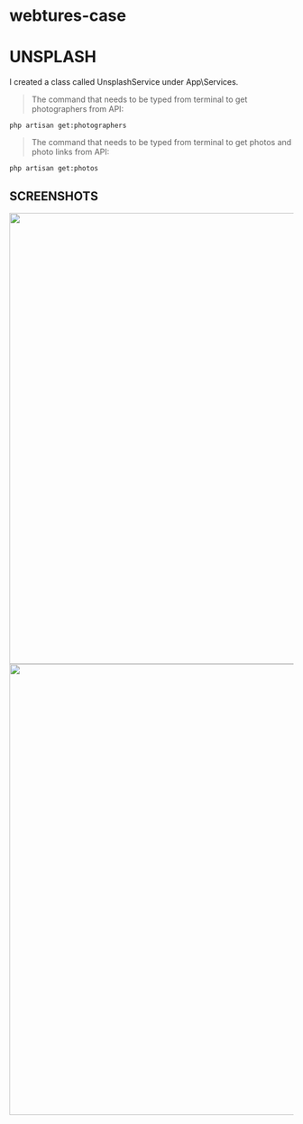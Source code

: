 # webtures-case

# UNSPLASH

I created a class called UnsplashService under App\Services. 
> The command that needs to be typed from terminal to get photographers from API:

``` php artisan get:photographers ```

> The command that needs to be typed from terminal to get photos and photo links from API:

``` php artisan get:photos ```

## SCREENSHOTS

<img src="https://user-images.githubusercontent.com/93340338/203302235-bb0a13b1-3a4c-44b4-9a8e-5209b7b50419.png" width="800" />

<img src="https://user-images.githubusercontent.com/93340338/203302338-fbad3606-df70-44d4-bf88-b4d6cfce9186.png" width="800" />



